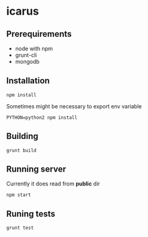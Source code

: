 icarus
======
## Prerequirements
* node with npm
* grunt-cli
* mongodb

## Installation
```shell
npm install
```
Sometimes might be necessary to export env variable
```shell
PYTHON=python2 npm install
```

## Building
```shell
grunt build
```

## Running server
Currently it does read from **public** dir
```shell
npm start
```

## Runing tests
```shell
grunt test
```
